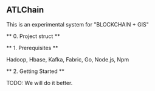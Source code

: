 ## ATLChain

This is an experimental system  for "BLOCKCHAIN + GIS"

** 0. Project struct **


** 1. Prerequisites ** 

Hadoop, Hbase, Kafka, Fabric, Go, Node.js, Npm

** 2. Getting Started **


TODO: We will do it better.
